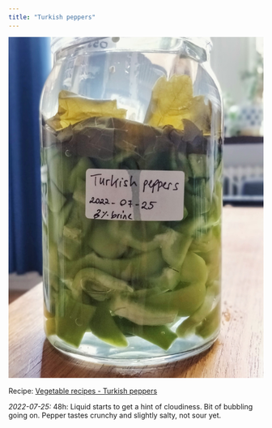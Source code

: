 ```yaml
---
title: "Turkish peppers"
---
```


![](projects/attachments/Fermented%20Turkish%20peppers.jpg)

Recipe: [Vegetable recipes - Turkish peppers](projects/fermentation/Vegetable%20recipes.md#Turkish%20peppers)

_2022-07-25:_
48h: Liquid starts to get a hint of cloudiness. Bit of bubbling going on. Pepper tastes crunchy and slightly salty, not sour yet.
